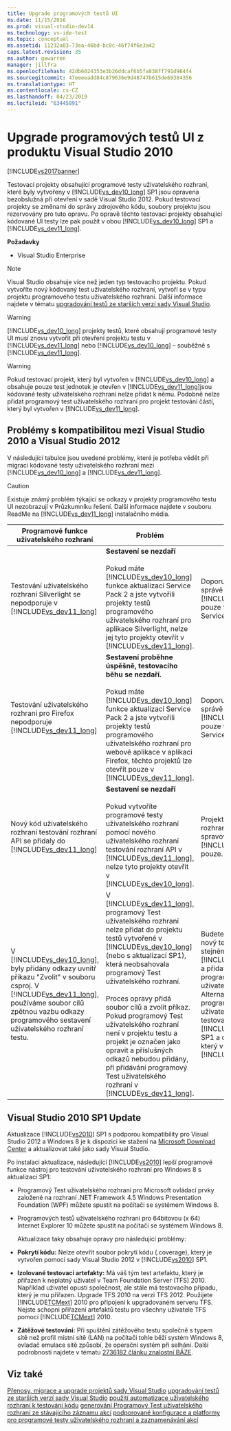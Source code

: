 ```yaml
---
title: Upgrade programových testů UI
ms.date: 11/15/2016
ms.prod: visual-studio-dev14
ms.technology: vs-ide-test
ms.topic: conceptual
ms.assetid: 11232a83-73ea-46bd-bc0c-46f74f6e3a42
caps.latest.revision: 35
ms.author: gewarren
manager: jillfra
ms.openlocfilehash: 42db6024353e3b26ddcaf6b5fa838ff791d964f4
ms.sourcegitcommit: 47eeeeadd84c879636e9d48747b615de69384356
ms.translationtype: HT
ms.contentlocale: cs-CZ
ms.lasthandoff: 04/23/2019
ms.locfileid: "63445891"
---
```

# <a name="upgrading-coded-ui-tests-from-visual-studio-2010"></a>Upgrade programových testů UI z produktu Visual Studio 2010
[!INCLUDE[vs2017banner](../includes/vs2017banner.md)]

Testovací projekty obsahující programové testy uživatelského rozhraní, které byly vytvořeny v [!INCLUDE[vs_dev10_long](../includes/vs-dev10-long-md.md)] SP1 jsou opravena bezobslužná při otevření v sadě Visual Studio 2012. Pokud testovací projekty se změnami do správy zdrojového kódu, soubory projektu jsou rezervovány pro tuto opravu. Po opravě těchto testovací projekty obsahující kódované UI testy lze pak použít v obou [!INCLUDE[vs_dev10_long](../includes/vs-dev10-long-md.md)] SP1 a [!INCLUDE[vs_dev11_long](../includes/vs-dev11-long-md.md)].

 **Požadavky**

- Visual Studio Enterprise

> [!NOTE]
> Visual Studio obsahuje více než jeden typ testovacího projektu. Pokud vytvoříte nový kódovaný test uživatelského rozhraní, vytvoří se v typu projektu programového testu uživatelského rozhraní. Další informace najdete v tématu [upgradování testů ze starších verzí sady Visual Studio](http://msdn.microsoft.com/e9c8b7f6-bd72-448e-8edb-d090dcc5cf52).

> [!WARNING]
> [!INCLUDE[vs_dev10_long](../includes/vs-dev10-long-md.md)] projekty testů, které obsahují programové testy UI musí znovu vytvořit při otevření projektu testu v [!INCLUDE[vs_dev11_long](../includes/vs-dev11-long-md.md)] nebo [!INCLUDE[vs_dev10_long](../includes/vs-dev10-long-md.md)] – souběžně s [!INCLUDE[vs_dev11_long](../includes/vs-dev11-long-md.md)].

> [!WARNING]
> Pokud testovací projekt, který byl vytvořen v [!INCLUDE[vs_dev10_long](../includes/vs-dev10-long-md.md)] a obsahuje pouze test jednotek je otevřen v [!INCLUDE[vs_dev11_long](../includes/vs-dev11-long-md.md)]jsou kódované testy uživatelského rozhraní nelze přidat k němu. Podobně nelze přidat programový test uživatelského rozhraní pro projekt testování částí, který byl vytvořen v [!INCLUDE[vs_dev11_long](../includes/vs-dev11-long-md.md)].

## <a name="compatibility-issues-between-visual-studio-2010-and-visual-studio-2012"></a>Problémy s kompatibilitou mezi Visual Studio 2010 a Visual Studio 2012
 V následující tabulce jsou uvedené problémy, které je potřeba vědět při migraci kódované testy uživatelského rozhraní mezi [!INCLUDE[vs_dev10_long](../includes/vs-dev10-long-md.md)] a [!INCLUDE[vs_dev11_long](../includes/vs-dev11-long-md.md)].

> [!CAUTION]
> Existuje známý problém týkající se odkazy v projekty programového testu UI nezobrazují v Průzkumníku řešení. Další informace najdete v souboru ReadMe na [!INCLUDE[vs_dev11_long](../includes/vs-dev11-long-md.md)] instalačního média.

|Programové funkce uživatelského rozhraní|Problém|Řešení|
|----------------------------|-----------|--------------|
|Testování uživatelského rozhraní Silverlight se nepodporuje v [!INCLUDE[vs_dev11_long](../includes/vs-dev11-long-md.md)]|**Sestavení se nezdaří**<br /><br /> Pokud máte [!INCLUDE[vs_dev10_long](../includes/vs-dev10-long-md.md)] funkce aktualizací Service Pack 2 a jste vytvořili projekty testů programového uživatelského rozhraní pro aplikace Silverlight, nelze jej tyto projekty otevřít v [!INCLUDE[vs_dev11_long](../includes/vs-dev11-long-md.md)].|Doporučujeme, abyste při správě těchto projektů v [!INCLUDE[vs_dev10_long](../includes/vs-dev10-long-md.md)] pouze funkce aktualizací Service Pack 2.|
|Testování uživatelského rozhraní pro Firefox nepodporuje [!INCLUDE[vs_dev11_long](../includes/vs-dev11-long-md.md)]|**Sestavení proběhne úspěšně, testovacího běhu se nezdaří.**<br /><br /> Pokud máte [!INCLUDE[vs_dev10_long](../includes/vs-dev10-long-md.md)] funkce aktualizací Service Pack 2 a jste vytvořili projekty testů programového uživatelského rozhraní pro webové aplikace v aplikaci Firefox, těchto projektů lze otevřít pouze v [!INCLUDE[vs_dev11_long](../includes/vs-dev11-long-md.md)].|Doporučujeme, abyste při správě těchto projektů v [!INCLUDE[vs_dev10_long](../includes/vs-dev10-long-md.md)] pouze funkce aktualizací Service Pack 2.|
|Nový kód uživatelského rozhraní testování rozhraní API se přidaly do [!INCLUDE[vs_dev11_long](../includes/vs-dev11-long-md.md)]|**Sestavení se nezdaří**<br /><br /> Pokud vytvoříte programové testy uživatelského rozhraní pomocí nového uživatelského rozhraní testování rozhraní API v [!INCLUDE[vs_dev11_long](../includes/vs-dev11-long-md.md)], nelze tyto projekty otevřít v [!INCLUDE[vs_dev10_long](../includes/vs-dev10-long-md.md)].|Projektů pomocí nového rozhraní API se mají spravovat v [!INCLUDE[vs_dev11_long](../includes/vs-dev11-long-md.md)] pouze.|
|V [!INCLUDE[vs_dev10_long](../includes/vs-dev10-long-md.md)], byly přidány odkazy uvnitř příkazu "Zvolit" v souboru csproj. V [!INCLUDE[vs_dev11_long](../includes/vs-dev11-long-md.md)], používáme soubor cílů zpětnou vazbu odkazy programového sestavení uživatelského rozhraní testu.|V [!INCLUDE[vs_dev11_long](../includes/vs-dev11-long-md.md)], programový Test uživatelského rozhraní nelze přidat do projektu testů vytvořené v [!INCLUDE[vs_dev10_long](../includes/vs-dev10-long-md.md)] (nebo s aktualizací SP1), která neobsahovala programový Test uživatelského rozhraní.<br /><br /> Proces opravy přidá soubor cílů a zvolit příkaz. Pokud programový Test uživatelského rozhraní není v projektu testu a projekt je označen jako opravit a příslušných odkazů nebudou přidány, při přidávání programový Test uživatelského rozhraní v [!INCLUDE[vs_dev11_long](../includes/vs-dev11-long-md.md)].|Budete muset vytvořit nový testovací projekt ve stejném řešení pomocí [!INCLUDE[vs_dev11_long](../includes/vs-dev11-long-md.md)] a přidat váš nový programový Test uživatelského rozhraní. Alternativně můžete přidat programové testy uživatelského rozhraní do testovacího projektu ve [!INCLUDE[vs_dev10_long](../includes/vs-dev10-long-md.md)] SP1 a otevřete projekt, který v [!INCLUDE[vs_dev11_long](../includes/vs-dev11-long-md.md)].|

## <a name="UpgradingCodedUIFromVS2010_Update"></a> Visual Studio 2010 SP1 Update
 Aktualizace [!INCLUDE[vs2010](../includes/vs2010-md.md)] SP1 s podporou kompatibility pro Visual Studio 2012 a Windows 8 je k dispozici ke stažení na [Microsoft Download Center](http://www.microsoft.com/download/details.aspx?id=34677) a aktualizovat také jako sady Visual Studio.

 Po instalaci aktualizace, následující [!INCLUDE[vs2010](../includes/vs2010-md.md)] lepší programové funkce nástroj pro testování uživatelského rozhraní pro Windows 8 s aktualizací SP1:

- Programový Test uživatelského rozhraní pro Microsoft ovládací prvky založené na rozhraní .NET Framework 4.5 Windows Presentation Foundation (WPF) můžete spustit na počítači se systémem Windows 8.

- Programových testů uživatelského rozhraní pro 64bitovou (x 64) Internet Explorer 10 můžete spustit na počítači se systémem Windows 8.

  Aktualizace taky obsahuje opravy pro následující problémy:

- **Pokrytí kódu:** Nelze otevřít soubor pokrytí kódu (.coverage), který je vytvořen pomocí sady Visual Studio 2012 v [!INCLUDE[vs2010](../includes/vs2010-md.md)] SP1.

- **Izolované testovací artefakty:** Má váš tým test artefaktu, který je přiřazen k neplatný uživatel v Team Foundation Server (TFS) 2010. Například uživatel opustí společnost, ale stále má testovacího případu, který je mu přiřazen. Upgrade TFS 2010 na verzi TFS 2012. Použijete [!INCLUDE[TCMext](../includes/tcmext-md.md)] 2010 pro připojení k upgradovaném serveru TFS. Nejste schopni přiřazení artefaktů testu pro všechny uživatele TFS pomocí [!INCLUDE[TCMext](../includes/tcmext-md.md)] 2010.

- **Zátěžové testování:** Při spuštění zátěžového testu společně s typem sítě než profil místní sítě (LAN) na počítači tohle běží systém Windows 8, ovladač emulace sítě způsobí, že operační systém při selhání. Další podrobnosti najdete v tématu [2736182 článku znalostní BÁZE](http://support.microsoft.com/kb/2736182).

## <a name="see-also"></a>Viz také
 [Přenosy, migrace a upgrade projektů sady Visual Studio](../porting/porting-migrating-and-upgrading-visual-studio-projects.md) [upgradování testů ze starších verzí sady Visual Studio](http://msdn.microsoft.com/e9c8b7f6-bd72-448e-8edb-d090dcc5cf52) [použití automatizace uživatelského rozhraní k testování kódu](../test/use-ui-automation-to-test-your-code.md) [generování Programový Test uživatelského rozhraní ze stávajícího záznamu akcí](http://msdn.microsoft.com/library/56736963-9027-493b-b5c4-2d4e86d1d497) [podporované konfigurace a platformy pro programové testy uživatelského rozhraní a zaznamenávání akcí](../test/supported-configurations-and-platforms-for-coded-ui-tests-and-action-recordings.md)
